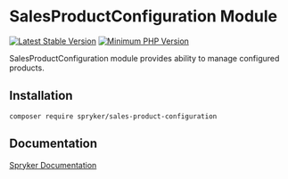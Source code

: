 # SalesProductConfiguration Module
[![Latest Stable Version](https://poser.pugx.org/spryker/sales-product-configuration/v/stable.svg)](https://packagist.org/packages/spryker/sales-product-configuration)
[![Minimum PHP Version](https://img.shields.io/badge/php-%3E%3D%207.3-8892BF.svg)](https://php.net/)

SalesProductConfiguration module provides ability to manage configured products.

## Installation

```
composer require spryker/sales-product-configuration
```

## Documentation

[Spryker Documentation](https://academy.spryker.com/developing_with_spryker/module_guide/modules.html)
